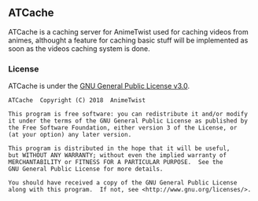 ## ATCache
 ATCache is a caching server for AnimeTwist used for caching videos from animes, althought a feature
for caching basic stuff will be implemented as soon as the videos caching system is done.

### License
ATCache is under the [GNU General Public License v3.0](https://github.com/AnimeTwist/ATCache/blob/master/LICENSE).

    ATCache  Copyright (C) 2018  AnimeTwist

    This program is free software: you can redistribute it and/or modify
    it under the terms of the GNU General Public License as published by
    the Free Software Foundation, either version 3 of the License, or
    (at your option) any later version.

    This program is distributed in the hope that it will be useful,
    but WITHOUT ANY WARRANTY; without even the implied warranty of
    MERCHANTABILITY or FITNESS FOR A PARTICULAR PURPOSE.  See the
    GNU General Public License for more details.

    You should have received a copy of the GNU General Public License
    along with this program.  If not, see <http://www.gnu.org/licenses/>.
